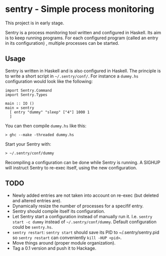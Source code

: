 # sentry - Simple process monitoring

This project is in early stage.

Sentry is a process monitoring tool written and configured in Haskell. Its aim
is to keep running programs. For each configured program (called an entry in
its configuration) , multiple processes can be started.

## Usage

Sentry is written in Haskell and is also configured in Haskell. The principle
is to write a short script in `~/.sentry/conf/`. For instance a `dummy.hs`
configuration would look like the following:

    import Sentry.Command
    import Sentry.Types

    main :: IO ()
    main = sentry
      [ entry "dummy" "sleep" ["4"] 1000 1
      ]

You can then compile `dummy.hs` like this:

    > ghc --make -threaded dummy.hs

Start your Sentry with:

    > ~/.sentry/conf/dummy

Recompiling a configuration can be done while Sentry is running. A SIGHUP will
instruct Sentry to re-exec itself, using the new configuration.

## TODO

- Newly added entries are not taken into account on re-exec (but deleted and
  altered entries are).
- Dynamically resize the number of processes for a specifif entry.
- Sentry should compile itself its configuration.
- Let Sentry start a configuration instead of manually run it. I.e.
  `sentry start -c dummy` instead of `~/.sentry/conf/dummy`. Default
  configuration could be `sentry.hs`.
- `sentry restart`: `sentry start` should save its PID to ~/.sentry/sentry.pid
  so `sentry restart` can conveniently `kill -HUP <pid>`.
- Move things around (proper module organization).
- Tag a 0.1 version and push it to Hackage.

